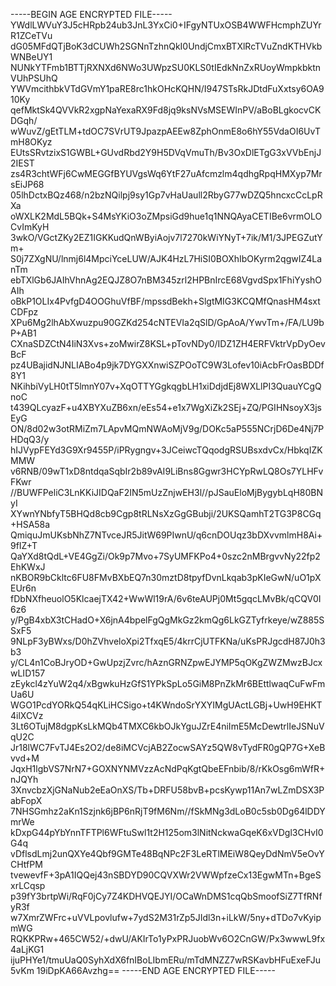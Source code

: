 -----BEGIN AGE ENCRYPTED FILE-----
YWdlLWVuY3J5cHRpb24ub3JnL3YxCi0+IFgyNTUxOSB4WWFHcmphZUYrR1ZCeTVu
dG05MFdQTjBoK3dCUWh2SGNnTzhnQkI0UndjCmxBTXlRcTVuZndKTHVkbWNBeUY1
NUNkYTFmb1BTTjRXNXd6NWo3UWpzSU0KLS0tIEdkNnZxRUoyWmpkbktnVUhPSUhQ
YWVmcithbkVTdGVmY1paRE8rc1hkOHcKQHN/I947STsRkJDtdFuXxtsy6OA910Ky
qefMktSk4QVVkR2xgpNaYexaRX9Fd8jq9ksNVsMSEWInPV/aBoBLgkocvCKDGqh/
wWuvZ/gEtTLM+tdOC7SVrUT9JpazpAEEw8ZphOnmE8o6hY55VdaOI6UvTmH8OKyz
EUtsSRvtzixS1GWBL+GUvdRbd2Y9H5DVqVmuTh/Bv3OxDlETgG3xVVbEnjJ2IEST
zs4R3chtWFj6CwMEGGfBYUVgsWq6YtF27uAfcmzlm4qdhgRpqHMXyp7MrsEiJP68
05lhDctxBQz468/n2bzNQilpj9sy1Gp7vHaUaull2RbyG77wDZQ5hncxcCcLpRXa
oWXLK2MdL5BQk+S4MsYKiO3oZMpsiGd9hue1q1NNQAyaCETIBe6vrmOLOCvImKyH
3wkO/VGctZKy2EZ1IGKKudQnWByiAojv7l7270kWiYNyT+7ik/M1/3JPEGZutYm+
S0j7ZXgNU/lnmj6l4MpciYceLUW/AJK4HzL7HiSI0BOXhIbOKyrm2qgwIZ4LanTm
ebTXlGb6JAIhVhnAg2EQJZ8O7nBM345zrl2HPBnIrcE68VgvdSpx1FhiYyshOAIh
oBkP1OLIx4PvfgD4OOGhuVfBF/mpssdBekh+SlgtMIG3KCQMfQnasHM4sxtCDFpz
XPu6Mg2lhAbXwuzpu90GZKd254cNTEVIa2qSlD/GpAoA/YwvTm+/FA/LU9bP+AB1
CXnaSDZCtN4IiN3Xvs+zoMwirZ8KSL+pTovNDy0/IDZ1ZH4ERFVktrVpDyOevBcF
pz4UBajidNJNLIABo4p9jk7DYGXXnwiSZPOoTC9W3Lofev10iAcbFrOasBDDf8Y1
NKihbiVyLH0tT5lmnY07v+XqOTTYGgkqgbLH1xiDdjdEj8WXLlPI3QuauYCgQnoC
t439QLcyazF+u4XBYXuZB6xn/eEs54+e1x7WgXiZk2SEj+ZQ/PGIHNsoyX3jsEyG
ON/8d02w3otRMiZm7LApvMQmNWAoMjV9g/DOKc5aP555NCrjD6De4Nj7PHDqQ3/y
hIJVypFEYd3G9Xr9455P/iPRygngv+3JCeiwcTQqodgRSUBsxdvCx/HbkqIZKMMW
v6RNB/09wT1xD8ntdqaSqbIr2b89vAI9LiBns8Ggwr3HCYpRwLQ8Os7YLHFvFKwr
//BUWFPeliC3LnKKiJIDQaF2IN5mUzZnjwEH3l//pJSauEloMjBygybLqH80BNyI
XYwnYNbfyT5BHQd8cb9Cgp8tRLNsXzGgGBubji/2UKSQamhT2TG3P8CGq+HSA58a
QmiquJmUKsbNhZ7NTvceJR5JitW69PIwnU/q6cnDOUqz3bDXvvmlmH8Ai+9fIZ+T
QaYXd8tQdL+VE4GgZi/Ok9p7Mvo+7SyUMFKPo4+0szc2nMBrgvvNy22fp2EhKWxJ
nKBOR9bCkltc6FU8FMvBXbEQ7n30mztD8tpyfDvnLkqab3pKIeGwN/uO1pXEUr6n
fDbNXfheuolO5KlcaejTX42+WwWl19rA/6v6teAUPj0Mt5gqcLMvBk/qCQV0I6z6
y/PgB4xbX3tCHadO+X6jnA4bpelFgQgMkGz2kmQg6LkGZTyfrkeye/wZ885SSxF5
9NLpF3yBWxs/D0hZVhveloXpi2TfxqE5/4krrCjUTFKNa/uKsPRJgcdH87J0h3b3
y/CL4n1CoBJryOD+GwUpzjZvrc/hAznGRNZpwEJYMP5qOKgZWZMwzBJcxwLID157
zEykcl4zYuW2q4/xBgwkuHzGfS1YPkSpLo5GiM8PnZkMr6BEttlwaqCuFwFmUa6U
WGO1PcdYORkQ54qKLiHCSigo+t4KWndoSrYXYIMgUActLGBj+UwH9EHKT4ilXCVz
3Lt6OTujM8dgpKsLkMQb4TMXC6kbOJkYguJZrE4niImE5McDewtrlIeJSNuVqU2C
Jr18lWC7FvTJ4Es2O2/de8iMCVcjAB2ZocwSAYz5QW8vTydFR0gQP7G+XeBvvd+M
JqxH1lgbVS7NrN7+GOXNYNMVzzAcNdPqKgtQbeEFnbib/8/rKkOsg6mWfR+nJQYh
3XnvcbzXjGNaNub2eEaOnXS/Tb+DRFU58bvB+pcsKywp11An7wLZmDSX3PabFopX
7NHSGmhz2aKn1Szjnk6jBP6nRjT9fM6Nm//fSkMNg3dLoB0c5sb0Dg64lDDYmrWe
kDxpG44pYbYnnTFTPl6WFtuSwl1t2H125om3lNitNckwaGqeK6xVDgl3CHvI0G4q
vDflsdLmj2unQXYe4Qbf9GMTe48BqNPc2F3LeRTlMEiW8QeyDdNmV5eOvYCHtfPM
tvewevfF+3pA1IQQej43nSBDYD90CQVXWr2VWWpfzeCx13EgwMTn+BgeSxrLCqsp
p39fY3brtpWi/RqF0jCy7Z4KDHVQEJYI/OCaWnDMS1cqQbSmoofSiZ7TfRNfyR3f
w7XmrZWFrc+uVVLpovlufw+7ydS2M31rZp5JIdl3n+iLkW/5ny+dTDo7vKyipmWG
RQKKPRw+465CW52/+dwU/AKIrTo1yPxPRJuobWv6O2CnGW/Px3wwwL9fx4aLjKG1
ijuPHYe1/tmuUaQ0SyhXdX6fnIBoLIbmERu/mTdMNZZ7wRSKavbHFuExeFJu5vKm
19iDpKA66Avzhg==
-----END AGE ENCRYPTED FILE-----
